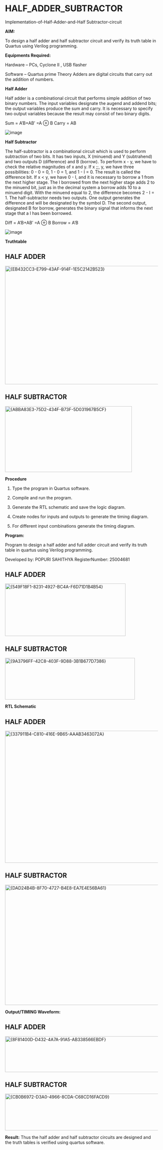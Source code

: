 # HALF_ADDER_SUBTRACTOR

Implementation-of-Half-Adder-and-Half Subtractor-circuit

**AIM:**

To design a half adder and half subtractor circuit and verify its truth table in Quartus using Verilog programming.

**Equipments Required:**

Hardware – PCs, Cyclone II , USB flasher 

Software – Quartus prime Theory Adders are digital circuits that carry out the addition of numbers.

**Half Adder**

Half adder is a combinational circuit that performs simple addition of two binary numbers. The input variables designate the augend and addend bits; the output variables produce the sum and carry. It is necessary to specify two output variables because the result may consist of two binary digits.

Sum = A’B+AB’ =A ⊕ B Carry = AB

![image](https://github.com/naavaneetha/HALF_ADDER_SUBTRACTOR/assets/154305477/bd4a0b2c-cdbc-4184-ab08-81578f121e1f)


**Half Subtractor**

The half-subtractor is a combinational circuit which is used to perform subtraction of two bits. It has two inputs, X (minuend) and Y (subtrahend) and two outputs D (difference) and B (borrow). To perform x - y, we have to check the relative magnitudes of x and y. If x ;;, y, we have three possibilities: 0 - 0 = 0, 1 - 0 = 1, and 1 - I = 0. The result is called the difference bit. If x < y, we have 0 - I, and it is necessary to borrow a 1 from the next higher stage. The I borrowed from the next higher stage adds 2 to the minuend bit, just as in the decimal system a borrow adds 10 to a minuend digit. With the minuend equal to 2, the difference becomes 2 - I = 1. The half-subtractor needs two outputs. One output generates the difference and will be designated by the symbol D. The second output, designated B for borrow, generates the binary signal that informs the next stage that a I has been borrowed. 

Diff = A’B+AB’ =A ⊕ B
Borrow = A’B

 ![image](https://github.com/naavaneetha/HALF_ADDER_SUBTRACTOR/assets/154305477/d76b099c-513f-4e7c-843a-e2fd028a531a)


**Truthtable**

## HALF ADDER

<img width="752" height="390" alt="{EB432CC3-E799-43AF-914F-1E5C2142B523}" src="https://github.com/user-attachments/assets/38536d05-909f-408c-aaa1-000d7e94bd63" />

## HALF SUBTRACTOR

<img width="418" height="217" alt="{ABBA83E3-75D2-434F-B73F-5D031967B5CF}" src="https://github.com/user-attachments/assets/55a3e96f-51f7-4983-9719-562b3e112893" />

**Procedure**

1.	Type the program in Quartus software.

2.	Compile and run the program.

3.	Generate the RTL schematic and save the logic diagram.

4.	Create nodes for inputs and outputs to generate the timing diagram.

5.	For different input combinations generate the timing diagram.


**Program:**

 Program to design a half adder and full adder circuit and verify its truth table in quartus using Verilog programming.

Developed by: POPURI SAHITHYA RegisterNumber: 25004681

## HALF ADDER

<img width="397" height="173" alt="{549F18F1-8231-4927-BC4A-F6D71D1B4B54}" src="https://github.com/user-attachments/assets/6d162f77-130e-4ee8-807d-fdda8a15f934" />

## HALF SUBTRACTOR

<img width="428" height="137" alt="{9A3796FF-42C8-403F-9D88-3B1B677D7386}" src="https://github.com/user-attachments/assets/d1b5e4d1-87fe-4085-8c55-d62e63870d34" />


**RTL Schematic**

## HALF ADDER

<img width="986" height="435" alt="{337911B4-C810-416E-9B65-AAAB3463072A}" src="https://github.com/user-attachments/assets/87d5a0ec-fec3-418d-abe0-4d6da0376927" />

## HALF SUBTRACTOR

<img width="989" height="396" alt="{DAD24B4B-8F70-4727-B4E8-EA7E4E56BA61}" src="https://github.com/user-attachments/assets/35bb46b8-1e58-420e-9cb5-e0d41a437fcd" />

**Output/TIMING Waveform:**

## HALF ADDER

<img width="1004" height="118" alt="{8F81400D-D432-4A7A-91A5-AB338566EBDF}" src="https://github.com/user-attachments/assets/33dafcc9-a55f-418f-a3e4-806ab8776a18" />

## HALF SUBTRACTOR

<img width="1002" height="121" alt="{CB0B6972-D3A0-4966-8CDA-C68CD16FACD9}" src="https://github.com/user-attachments/assets/6ed7908d-f523-4578-824c-0d47e072546c" />

**Result:**
Thus the half adder and half subtractor circuits are designed and the truth tables is verified using quartus software.
